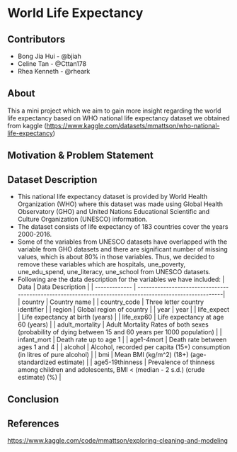 # World Life Expectancy

## Contributors
- Bong Jia Hui - @bjiah
- Celine Tan - @Cttan178
- Rhea Kenneth - @rheark

## About
This a mini project which we aim to gain more insight regarding the world life expectancy based on WHO national life expectancy dataset we obtained from kaggle (https://www.kaggle.com/datasets/mmattson/who-national-life-expectancy)

## Motivation & Problem Statement


## Dataset Description
- This national life expectancy dataset is provided by World Health Organization (WHO) where this dataset was made using Global Health Observatory (GHO) and United Nations Educational Scientific and Culture Organization (UNESCO) information.
- The dataset consists of life expectancy of 183 countries cover the years 2000-2016.
- Some of the variables from UNESCO datasets have overlapped with the variable from GHO datasets and there are significant number of missing values, which is about 80% in those variables. Thus, we decided to remove these variables which are hospitals, une_poverty, une_edu_spend, une_literacy, une_school from UNESCO datasets.
- Following are the data description for the variables we have included:
| Data            | Data Description                                                                                        |
| -------------   | --------------------------------------------------------------------------------------------------------|             
| country         | Country name                                                                                            |
| country_code    | Three letter country identifier                                                                         |
| region          | Global region of country                                                                                |
| year            | year                                                                                                    |
| life_expect     | Life expectancy at birth (years)                                                                        | 
| life_exp60      | Life expectancy at age 60 (years)                                                                       |
| adult_mortality | Adult Mortality Rates of both sexes (probability of dying between 15 and 60 years per 1000 population)  |
| infant_mort     | Death rate up to age 1                                                                                  | 
| age1-4mort      | Death rate between ages 1 and 4                                                                         |
| alcohol         | Alcohol, recorded per capita (15+) consumption (in litres of pure alcohol)                              |
| bmi             | Mean BMI (kg/m^2) (18+) (age-standardized estimate)                                                     |
| age5-19thinness | Prevalence of thinness among children and adolescents, BMI < (median - 2 s.d.) (crude estimate) (%)     |


## Conclusion

## References
https://www.kaggle.com/code/mmattson/exploring-cleaning-and-modeling


